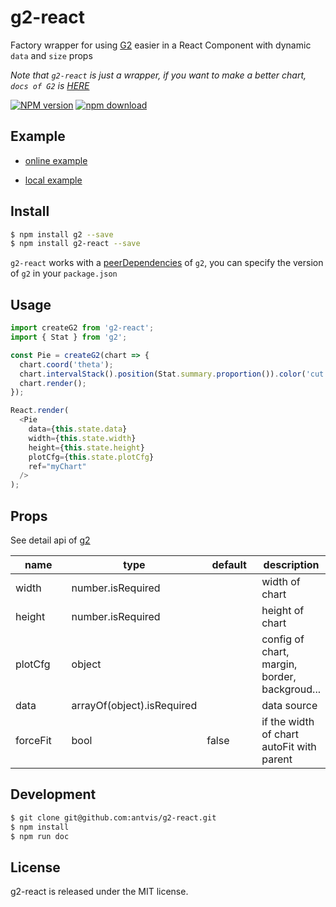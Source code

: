 # g2-react

Factory wrapper for using [G2](http://g2.alipay.com) easier in a React Component with dynamic `data` and `size` props

*Note that `g2-react` is just a wrapper, if you want to make a better chart, `docs of G2` is [HERE](http://g2.alipay.com/)*

[![NPM version][npm-image]][npm-url]
[![npm download][download-image]][download-url]

[npm-image]: http://img.shields.io/npm/v/g2-react.svg?style=flat-square
[npm-url]: http://npmjs.org/package/g2-react
[download-image]: https://img.shields.io/npm/dm/g2-react.svg?style=flat-square
[download-url]: https://npmjs.org/package/g2-react

## Example

- [online example](https://antvis.github.io/g2-react)

- [local example](http://localhost:8989/)


## Install

```bash
$ npm install g2 --save
$ npm install g2-react --save
```

`g2-react` works with a [peerDependencies](https://nodejs.org/en/blog/npm/peer-dependencies/) of `g2`, you can specify the version of `g2` in your `package.json`

## Usage

```js
import createG2 from 'g2-react';
import { Stat } from 'g2';

const Pie = createG2(chart => {
  chart.coord('theta');
  chart.intervalStack().position(Stat.summary.proportion()).color('cut');
  chart.render();
});

React.render(
  <Pie
    data={this.state.data}
    width={this.state.width}
    height={this.state.height}
    plotCfg={this.state.plotCfg}
    ref="myChart"
  />
);
```


## Props

See detail api of [g2](http://g2.alipay.com/api/)

<table class="table table-bordered table-striped">
  <thead>
    <tr>
        <th style="width: 100px;">name</th>
        <th style="width: 50px;">type</th>
        <th style="width: 100px;">default</th>
        <th>description</th>
    </tr>
  </thead>
  <tbody>
    <tr>
      <td>width</td>
      <td>number.isRequired</td>
      <td></td>
      <td>width of chart</td>
    </tr>
    <tr>
      <td>height</td>
      <td>number.isRequired</td>
      <td></td>
      <td>height of chart</td>
    </tr>
    <tr>
      <td>plotCfg</td>
      <td>object</td>
      <td></td>
      <td>config of chart, margin, border, backgroud...</td>
    </tr>
    <tr>
      <td>data</td>
      <td>arrayOf(object).isRequired</td>
      <td></td>
      <td>data source</td>
    </tr>
    <tr>
      <td>forceFit</td>
      <td>bool</td>
      <td>false</td>
      <td>if the width of chart autoFit with parent</td>
    </tr>
  </tbody>
</table>


## Development

```bash
$ git clone git@github.com:antvis/g2-react.git
$ npm install
$ npm run doc
```

## License

g2-react is released under the MIT license.
